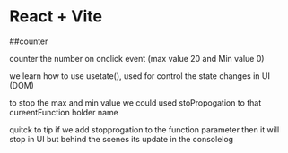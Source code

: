 # React + Vite

##counter 

counter the number on onclick event (max value 20 and Min value 0)

we learn how to use usetate(), used for control the state changes in UI (DOM)

to stop the max and min value we could  used stoPropogation to that cureentFunction  holder name

quitck to tip 
if we  add stopprogation to the function parameter then it will stop in UI but behind the scenes its update in the consolelog


